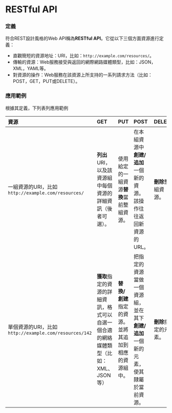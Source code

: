 # **RESTful API**

### **定義**

符合REST設計風格的Web API稱為**RESTful API**。它從以下三個方面資源進行定義：

* 直觀簡短的資源地址：URI，比如：`http://example.com/resources/`。
* 傳輸的資源：Web服務接受與返回的網際網路媒體類型，比如：JSON，XML，YAML等。
* 對資源的操作：Web服務在該資源上所支持的一系列請求方法（比如：POST，GET，PUT或DELETE）。


### **應用範例**

根據其定義，下列表列應用範例

| **資源** | **GET** | **PUT** | **POST** | **DELETE** |
| :--- | :--- | :--- | :--- | :--- |
| 一組資源的URI，比如`http://example.com/resources/` | **列出**URI，以及該資源組中每個資源的詳細資訊（後者可選）。 | 使用給定的一組資源**替換**當前整組資源。 | 在本組資源中**創建\/追加**一個新的資源。該操作往往返回新資源的URL。 | **刪除**整組資源。 |
| 單個資源的URI，比如`http://example.com/resources/142` | **獲取**指定的資源的詳細資訊，格式可以自選一個合適的網絡媒體類型（比如：XML、JSON等） | **替換\/創建**指定的資源。並將其追加到相應的資源組中。 | 把指定的資源當做一個資源組，並在其下**創建\/追加**一個新的元素，使其隸屬於當前資源。 | **刪除**指定的元素。 |


